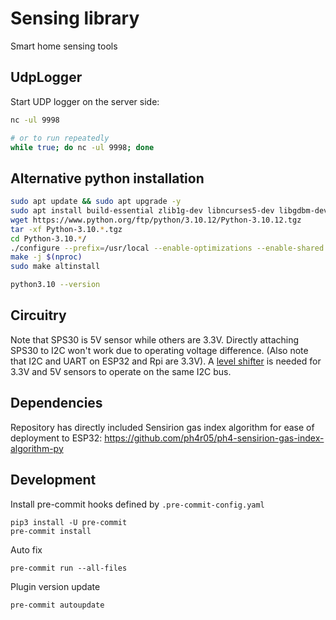 # Sensing library

Smart home sensing tools

## UdpLogger

Start UDP logger on the server side:

```bash
nc -ul 9998

# or to run repeatedly
while true; do nc -ul 9998; done
```

## Alternative python installation

```bash
sudo apt update && sudo apt upgrade -y
sudo apt install build-essential zlib1g-dev libncurses5-dev libgdbm-dev libnss3-dev libssl-dev libreadline-dev libffi-dev libsqlite3-dev wget libbz2-dev
wget https://www.python.org/ftp/python/3.10.12/Python-3.10.12.tgz
tar -xf Python-3.10.*.tgz
cd Python-3.10.*/
./configure --prefix=/usr/local --enable-optimizations --enable-shared LDFLAGS="-Wl,-rpath /usr/local/lib"
make -j $(nproc)
sudo make altinstall

python3.10 --version
```

## Circuitry

Note that SPS30 is 5V sensor while others are 3.3V. Directly attaching SPS30 to I2C won't work due to operating voltage difference.
(Also note that I2C and UART on ESP32 and Rpi are 3.3V). A [level shifter](https://cdn-shop.adafruit.com/datasheets/an97055.pdf) is needed for 3.3V and 5V sensors to operate on the same I2C bus.

## Dependencies

Repository has directly included Sensirion gas index algorithm for ease of deployment to ESP32: https://github.com/ph4r05/ph4-sensirion-gas-index-algorithm-py

## Development

Install pre-commit hooks defined by `.pre-commit-config.yaml`

```shell
pip3 install -U pre-commit
pre-commit install
```

Auto fix
```shell
pre-commit run --all-files
```

Plugin version update
```shell
pre-commit autoupdate
```
